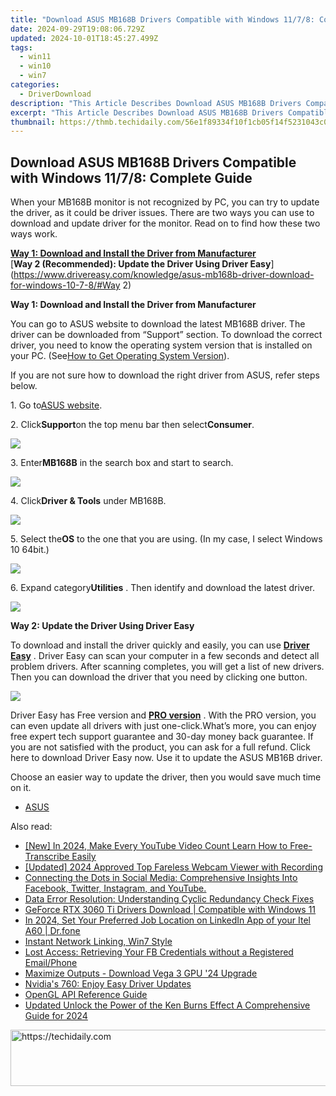 ```yaml
---
title: "Download ASUS MB168B Drivers Compatible with Windows 11/7/8: Complete Guide"
date: 2024-09-29T19:08:06.729Z
updated: 2024-10-01T18:45:27.499Z
tags:
  - win11
  - win10
  - win7
categories:
  - DriverDownload
description: "This Article Describes Download ASUS MB168B Drivers Compatible with Windows 11/7/8: Complete Guide"
excerpt: "This Article Describes Download ASUS MB168B Drivers Compatible with Windows 11/7/8: Complete Guide"
thumbnail: https://thmb.techidaily.com/56e1f89334f10f1cb05f14f5231043c0f4d7f09ccf31512b8943ddac6170bfee.jpg
---
```


## Download ASUS MB168B Drivers Compatible with Windows 11/7/8: Complete Guide

When your MB168B monitor is not recognized by PC, you can try to update the driver, as it could be driver issues. There are two ways you can use to download and update driver for the monitor. Read on to find how these two ways work.  
  
[**Way 1: Download and Install the Driver from Manufacturer**](https://tools.techidaily.com/drivereasy/download/)   
[**Way 2 (Recommended): Update the Driver Using Driver Easy**](https://www.drivereasy.com/knowledge/asus-mb168b-driver-download-for-windows-10-7-8/#Way 2)   
  
 **Way 1: Download and Install the Driver from Manufacturer** 
  
You can go to ASUS website to download the latest MB168B driver. The driver can be downloaded from “Support” section. To download the correct driver, you need to know the operating system version that is installed on your PC. (See[How to Get Operating System Version](https://tools.techidaily.com/drivereasy/download/)).   
  
If you are not sure how to download the right driver from ASUS, refer steps below.  
  
1\. Go to[ASUS website](https://www.asus.com).  
  
2\. Click**Support**on the top menu bar then select**Consumer**.  
  
![](https://images.drivereasy.com/wp-content/uploads/2017/04/img_58f5867496897.jpg)   
  
 3\. Enter**MB168B** in the search box and start to search.  
  
![](https://images.drivereasy.com/wp-content/uploads/2017/04/img_58f587cbc800c.png)   
  
 4\. Click**Driver & Tools** under MB168B.  
  
![](https://images.drivereasy.com/wp-content/uploads/2017/04/img_58f5881487021.png)   
  
 5\. Select the**OS** to the one that you are using. (In my case, I select Windows 10 64bit.)  
  
![](https://images.drivereasy.com/wp-content/uploads/2017/04/img_58f58b42b3b31.png)   
  
 6\. Expand category**Utilities** . Then identify and download the latest driver.  
  
![](https://images.drivereasy.com/wp-content/uploads/2017/04/img_58f58c03761d3.jpg)   
  
  
**Way 2: Update the Driver Using Driver Easy**   
  
 To download and install the driver quickly and easily, you can use **[Driver Easy](https://tools.techidaily.com/drivereasy/download/)**  . Driver Easy can scan your computer in a few seconds and detect all problem drivers. After scanning completes, you will get a list of new drivers. Then you can download the driver that you need by clicking one button.  
  
![](https://images.drivereasy.com/wp-content/uploads/2017/04/img_58f58d21caee0.jpg)   
  
 Driver Easy has Free version and **[PRO version](https://tools.techidaily.com/drivereasy/download/)**  . With the PRO version, you can even update all drivers with just one-click.What’s more, you can enjoy free expert tech support guarantee and 30-day money back guarantee. If you are not satisfied with the product, you can ask for a full refund. Click here to download Driver Easy now. Use it to update the ASUS MB16B driver.  
  
 Choose an easier way to update the driver, then you would save much time on it.

* [ASUS](https://tools.techidaily.com/drivereasy/download/)

<ins class="adsbygoogle"
     style="display:block"
     data-ad-format="autorelaxed"
     data-ad-client="ca-pub-7571918770474297"
     data-ad-slot="1223367746"></ins>

<ins class="adsbygoogle"
     style="display:block"
     data-ad-client="ca-pub-7571918770474297"
     data-ad-slot="8358498916"
     data-ad-format="auto"
     data-full-width-responsive="true"></ins>

<span class="atpl-alsoreadstyle">Also read:</span>
<div><ul>
<li><a href="https://youtube-web.techidaily.com/n-2024-make-every-youtube-video-count-learn-how-to-free-transcribe-easily/"><u>[New] In 2024, Make Every YouTube Video Count Learn How to Free-Transcribe Easily</u></a></li>
<li><a href="https://visual-screen-recording.techidaily.com/updated-2024-approved-top-fareless-webcam-viewer-with-recording/"><u>[Updated] 2024 Approved Top Fareless Webcam Viewer with Recording</u></a></li>
<li><a href="https://win-forum.techidaily.com/1722915288373-connecting-the-dots-in-social-media-comprehensive-insights-into-facebook-twitter-instagram-and-youtube/"><u>Connecting the Dots in Social Media: Comprehensive Insights Into Facebook, Twitter, Instagram, and YouTube.</u></a></li>
<li><a href="https://common-error.techidaily.com/data-error-resolution-understanding-cyclic-redundancy-check-fixes/"><u>Data Error Resolution: Understanding Cyclic Redundancy Check Fixes</u></a></li>
<li><a href="https://driver-download.techidaily.com/geforce-rtx-3060-ti-drivers-download-compatible-with-windows-11/"><u>GeForce RTX 3060 Ti Drivers Download | Compatible with Windows 11</u></a></li>
<li><a href="https://review-topics.techidaily.com/in-2024-set-your-preferred-job-location-on-linkedin-app-of-your-itel-a60-drfone-by-drfone-virtual-android/"><u>In 2024, Set Your Preferred Job Location on LinkedIn App of your Itel A60 | Dr.fone</u></a></li>
<li><a href="https://driver-install.techidaily.com/instant-network-linking-win7-style/"><u>Instant Network Linking, Win7 Style</u></a></li>
<li><a href="https://tech-recovery.techidaily.com/lost-access-retrieving-your-fb-credentials-without-a-registered-emailphone/"><u>Lost Access: Retrieving Your FB Credentials without a Registered Email/Phone</u></a></li>
<li><a href="https://driver-install.techidaily.com/maximize-outputs-download-vega-3-gpu-24-upgrade/"><u>Maximize Outputs - Download Vega 3 GPU '24 Upgrade</u></a></li>
<li><a href="https://driver-install.techidaily.com/nvidias-760-enjoy-easy-driver-updates/"><u>Nvidia's 760: Enjoy Easy Driver Updates</u></a></li>
<li><a href="https://driver-install.techidaily.com/opengl-api-reference-guide/"><u>OpenGL API Reference Guide</u></a></li>
<li><a href="https://smart-video-creator.techidaily.com/updated-unlock-the-power-of-the-ken-burns-effect-a-comprehensive-guide-for-2024/"><u>Updated Unlock the Power of the Ken Burns Effect A Comprehensive Guide for 2024</u></a></li>
</ul></div>

<!-- affiliate ads begin -->
<a href="https://appsumo.8odi.net/c/5597632/2112008/7443" target="_top" id="2112008">
  <img src="//a.impactradius-go.com/display-ad/7443-2112008" border="0" alt="https://techidaily.com" width="728" height="90"/>
</a>
<img height="0" width="0" src="https://appsumo.8odi.net/i/5597632/2112008/7443" style="position:absolute;visibility:hidden;" border="0" />
<!-- affiliate ads end -->

